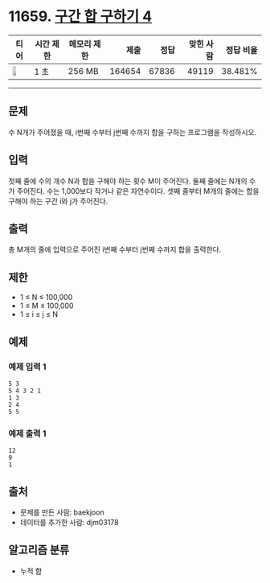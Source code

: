 # 11659. [구간 합 구하기 4](https://www.acmicpc.net/problem/11659)

| 티어 | 시간 제한 | 메모리 제한 | 제출 | 정답 | 맞힌 사람 | 정답 비율 |
|---|---|---|---:|---:|---:|---:|
| <img src="https://static.solved.ac/tier_small/8.svg" width="50%" /> | 1 초 | 256 MB | 164654 | 67836 | 49119 | 38.481% |

---

## 문제

수 N개가 주어졌을 때, i번째 수부터 j번째 수까지 합을 구하는 프로그램을 작성하시오.

## 입력

첫째 줄에 수의 개수 N과 합을 구해야 하는 횟수 M이 주어진다. 둘째 줄에는 N개의 수가 주어진다. 수는 1,000보다 작거나 같은 자연수이다. 셋째 줄부터 M개의 줄에는 합을 구해야 하는 구간 i와 j가 주어진다.

## 출력

총 M개의 줄에 입력으로 주어진 i번째 수부터 j번째 수까지 합을 출력한다.

## 제한

- 1 ≤ N ≤ 100,000
- 1 ≤ M ≤ 100,000
- 1 ≤ i ≤ j ≤ N

## 예제

### 예제 입력 1

```
5 3
5 4 3 2 1
1 3
2 4
5 5
```

### 예제 출력 1

```
12
9
1
```

## 출처

- 문제를 만든 사람: baekjoon
- 데이터를 추가한 사람: djm03178

## 알고리즘 분류

- 누적 합

